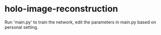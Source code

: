 # holo-image-reconstruction

Run 'main.py' to train the network, edit the parameters in main.py based on personal setting.
